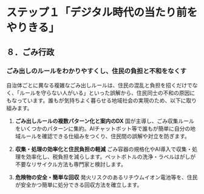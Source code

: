 # ステップ１「デジタル時代の当たり前をやりきる」

## ８．ごみ行政

### ごみ出しのルールをわかりやすくし、住民の負担と不和をなくす

自治体ごとに異なる複雑なごみ出しルールは、住民の混乱と負担を招くだけでなく、「ルールを守らない人がいる」といった誤解から、住民同士の不和の原因にもなっています。誰もが気持ちよく暮らせる地域社会の実現のため、以下に取り組みます。

1.  **ごみ出しルールの複数パターン化と案内のDX**
    国が主導し、ごみ収集ルールをいくつかのパターンに集約。AIチャットボット等で誰もが簡単に自分の地域ルールを確認できる仕組みをつくり、住民間の誤解や対立を防ぎます。

2.  **収集・処理の効率化と住民負担の軽減**
    ごみ容器の規格化やAI導入で収集・処理を効率化し、税負担を減らします。ペットボトルの洗浄・ラベルはがしが不要なリサイクル方法も専門家と検討します。

3.  **危険物の安全・簡単な回収**
    発火リスクのあるリチウムイオン電池等を、住民が安全かつ簡単に処分できる回収方法を確立します。